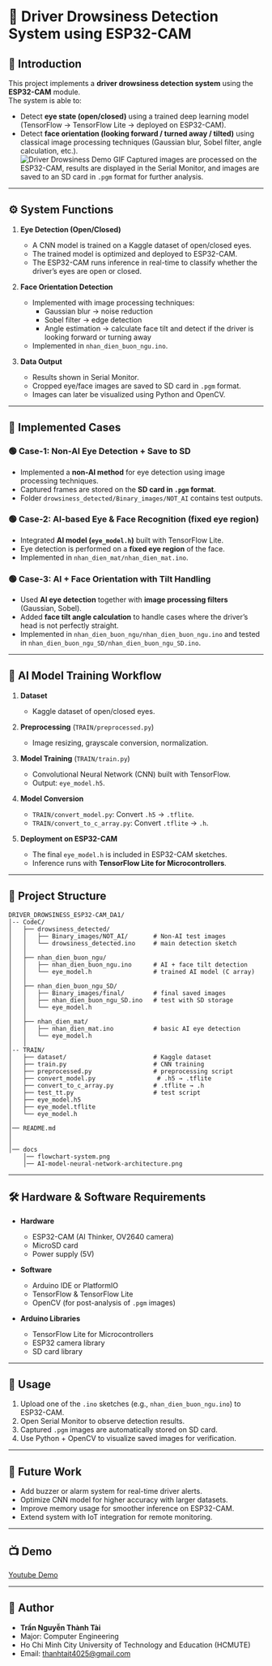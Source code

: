 # 🚗 Driver Drowsiness Detection System using ESP32-CAM  

## 📖 Introduction  
This project implements a **driver drowsiness detection system** using the **ESP32-CAM** module.  
The system is able to:  
- Detect **eye state (open/closed)** using a trained deep learning model (TensorFlow → TensorFlow Lite → deployed on ESP32-CAM).  
- Detect **face orientation (looking forward / turned away / tilted)** using classical image processing techniques (Gaussian blur, Sobel filter, angle calculation, etc.).  
![Driver Drowsiness Demo GIF](https://static.wixstatic.com/media/90b6f2_96cdaef8e55c4447b8ac75564ce13538~mv2.gif)
Captured images are processed on the ESP32-CAM, results are displayed in the Serial Monitor, and images are saved to an SD card in `.pgm` format for further analysis.  

---

## ⚙️ System Functions  
1. **Eye Detection (Open/Closed)**  
   - A CNN model is trained on a Kaggle dataset of open/closed eyes.  
   - The trained model is optimized and deployed to ESP32-CAM.  
   - The ESP32-CAM runs inference in real-time to classify whether the driver’s eyes are open or closed.  

2. **Face Orientation Detection**  
   - Implemented with image processing techniques:  
     - Gaussian blur → noise reduction  
     - Sobel filter → edge detection  
     - Angle estimation → calculate face tilt and detect if the driver is looking forward or turning away  
   - Implemented in `nhan_dien_buon_ngu.ino`.  

3. **Data Output**  
   - Results shown in Serial Monitor.  
   - Cropped eye/face images are saved to SD card in `.pgm` format.  
   - Images can later be visualized using Python and OpenCV.  

---

## 🔀 Implemented Cases  

### 🟢 Case-1: Non-AI Eye Detection + Save to SD  
- Implemented a **non-AI method** for eye detection using image processing techniques.  
- Captured frames are stored on the **SD card in `.pgm` format**.  
- Folder `drowsiness_detected/Binary_images/NOT_AI` contains test outputs.  

### 🟢 Case-2: AI-based Eye & Face Recognition (fixed eye region)  
- Integrated **AI model (`eye_model.h`)** built with TensorFlow Lite.  
- Eye detection is performed on a **fixed eye region** of the face.  
- Implemented in `nhan_dien_mat/nhan_dien_mat.ino`.  

### 🟢 Case-3: AI + Face Orientation with Tilt Handling  
- Used **AI eye detection** together with **image processing filters** (Gaussian, Sobel).  
- Added **face tilt angle calculation** to handle cases where the driver’s head is not perfectly straight.  
- Implemented in `nhan_dien_buon_ngu/nhan_dien_buon_ngu.ino` and tested in `nhan_dien_buon_ngu_SD/nhan_dien_buon_ngu_SD.ino`.  

---

## 🧠 AI Model Training Workflow  
1. **Dataset**  
   - Kaggle dataset of open/closed eyes.  

2. **Preprocessing** (`TRAIN/preprocessed.py`)  
   - Image resizing, grayscale conversion, normalization.  

3. **Model Training** (`TRAIN/train.py`)  
   - Convolutional Neural Network (CNN) built with TensorFlow.  
   - Output: `eye_model.h5`.  

4. **Model Conversion**  
   - `TRAIN/convert_model.py`: Convert `.h5` → `.tflite`.  
   - `TRAIN/convert_to_c_array.py`: Convert `.tflite` → `.h`.  

5. **Deployment on ESP32-CAM**  
   - The final `eye_model.h` is included in ESP32-CAM sketches.  
   - Inference runs with **TensorFlow Lite for Microcontrollers**.  

---

## 📂 Project Structure  
```
DRIVER_DROWSINESS_ESP32-CAM_DA1/
│-- CodeC/
│   ├── drowsiness_detected/
│   │   ├── Binary_images/NOT_AI/       # Non-AI test images
│   │   └── drowsiness_detected.ino     # main detection sketch
│   │
│   ├── nhan_dien_buon_ngu/
│   │   ├── nhan_dien_buon_ngu.ino      # AI + face tilt detection
│   │   └── eye_model.h                 # trained AI model (C array)
│   │
│   ├── nhan_dien_buon_ngu_SD/
│   │   ├── Binary_images/final/        # final saved images
│   │   ├── nhan_dien_buon_ngu_SD.ino   # test with SD storage
│   │   └── eye_model.h
│   │
│   ├── nhan_dien_mat/
│   │   ├── nhan_dien_mat.ino           # basic AI eye detection
│   │   └── eye_model.h
│   │
│-- TRAIN/
│   ├── dataset/                        # Kaggle dataset
│   ├── train.py                        # CNN training
│   ├── preprocessed.py                 # preprocessing script
│   ├── convert_model.py                 # .h5 → .tflite
│   ├── convert_to_c_array.py           # .tflite → .h
│   ├── test_tt.py                      # test script
│   ├── eye_model.h5
│   ├── eye_model.tflite
│   └── eye_model.h
│
│── README.md
│
│
│── docs
    │── flowchart-system.png
    │── AI-model-neural-network-architecture.png
```

---

## 🛠 Hardware & Software Requirements  
- **Hardware**  
  - ESP32-CAM (AI Thinker, OV2640 camera)  
  - MicroSD card  
  - Power supply (5V)  

- **Software**  
  - Arduino IDE or PlatformIO  
  - TensorFlow & TensorFlow Lite  
  - OpenCV (for post-analysis of `.pgm` images)  

- **Arduino Libraries**  
  - TensorFlow Lite for Microcontrollers  
  - ESP32 camera library  
  - SD card library  

---

## 📜 Usage  
1. Upload one of the `.ino` sketches (e.g., `nhan_dien_buon_ngu.ino`) to ESP32-CAM.  
2. Open Serial Monitor to observe detection results.  
3. Captured `.pgm` images are automatically stored on SD card.  
4. Use Python + OpenCV to visualize saved images for verification.  

---

## 📌 Future Work  
- Add buzzer or alarm system for real-time driver alerts.  
- Optimize CNN model for higher accuracy with larger datasets.  
- Improve memory usage for smoother inference on ESP32-CAM.  
- Extend system with IoT integration for remote monitoring.  

---

## 📺 Demo  
[Youtube Demo](https://www.youtube.com/watch?v=XHIIgUVYBc8&list=PLRiJxzEnUSjPVM7qvBsmr5u5ssI-_G2mH&index=2)  

---

## 👤 Author  
- **Trần Nguyễn Thành Tài**  
- Major: Computer Engineering  
- Ho Chi Minh City University of Technology and Education (HCMUTE)  
- Email: thanhtait4025@gmail.com  
